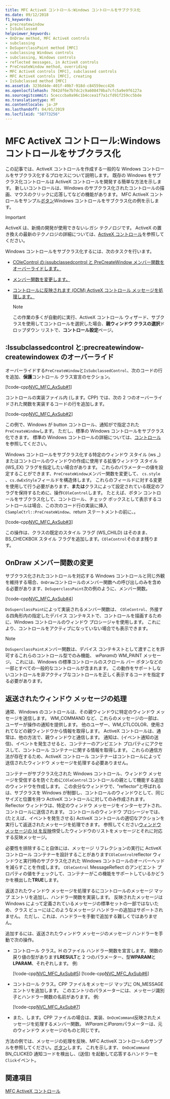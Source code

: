 ```yaml
---
title: MFC ActiveX コントロール:Windows コントロールをサブクラス化
ms.date: 09/12/2018
f1_keywords:
- precreatewindow
- IsSubclassed
helpviewer_keywords:
- OnDraw method, MFC ActiveX controls
- subclassing
- DoSuperclassPaint method [MFC]
- subclassing Windows controls
- subclassing, Windows controls
- reflected messages, in ActiveX controls
- PreCreateWindow method, overriding
- MFC ActiveX controls [MFC], subclassed controls
- MFC ActiveX controls [MFC], creating
- IsSubclassed method [MFC]
ms.assetid: 3236d4de-401f-49b7-918d-c84559ecc426
ms.openlocfilehash: 7042df6e7b7dc2c9a608470ba7cfc5a9e9f6127a
ms.sourcegitcommit: 5cecccba0a96c1b4ccea1f7a1cfd91f259cc5bde
ms.translationtype: MT
ms.contentlocale: ja-JP
ms.lasthandoff: 04/01/2019
ms.locfileid: "58773256"
---
```

# <a name="mfc-activex-controls-subclassing-a-windows-control"></a>MFC ActiveX コントロール:Windows コントロールをサブクラス化

この記事では、ActiveX コントロールを作成する一般的な Windows コントロールをサブクラス化するプロセスについて説明します。 既存の Windows をサブクラス化コントロールは ActiveX コントロールを開発する簡単な方法を示します。 新しいコントロールは、Windows のサブクラス化されたコントロールの描画、マウスのクリックに応答してなどの機能があります。 MFC ActiveX コントロールをサンプル[ボタン](../overview/visual-cpp-samples.md)Windows コントロールをサブクラス化の例を示します。

>[!IMPORTANT]
> ActiveX は、新規の開発が使用できないレガシ テクノロジです。 ActiveX の置き換えの最新のテクノロジの詳細については、[ActiveX コントロール](activex-controls.md)を参照してください。

Windows コントロールをサブクラス化するには、次のタスクを行います。

- [COleControl の:issubclassedcontrol と PreCreateWindow メンバー関数をオーバーライドします。](#_core_overriding_issubclassedcontrol_and_precreatewindow)

- [メンバー関数を変更します。](#_core_modifying_the_ondraw_member_function)

- [コントロールに反映されます (OCM) ActiveX コントロール メッセージを処理します。](#_core_handling_reflected_window_messages)

   > [!NOTE]
   > この作業の多くが自動的に実行、ActiveX コントロール ウィザード、サブクラスを使用してコントロールを選択した場合、**親ウィンドウ クラスの選択**ドロップダウン リストで、**コントロール設定**ページ。

##  <a name="_core_overriding_issubclassedcontrol_and_precreatewindow"></a> :Issubclassedcontrol と:precreatewindow-createwindowex のオーバーライド

オーバーライドする`PreCreateWindow`と`IsSubclassedControl`、次のコードの行を追加、**保護**コントロール クラス宣言のセクション。

[!code-cpp[NVC_MFC_AxSub#1](../mfc/codesnippet/cpp/mfc-activex-controls-subclassing-a-windows-control_1.h)]

コントロールの実装ファイル内 (します。CPP) では、次の 2 つのオーバーライドされた関数を実装するコードの行を追加します。

[!code-cpp[NVC_MFC_AxSub#2](../mfc/codesnippet/cpp/mfc-activex-controls-subclassing-a-windows-control_2.cpp)]

この例で、Windows が button コントロール、通知がで指定された`PreCreateWindow`します。 ただし、標準の Windows コントロールをサブクラス化できます。 標準の Windows コントロールの詳細については、[コントロール](../mfc/controls-mfc.md)を参照してください。

Windows コントロールをサブクラス化する特定のウィンドウ スタイル (ws _) またはコントロールのウィンドウの作成に使用する拡張ウィンドウ スタイル (WS_EX) フラグを指定したい場合があります。 これらのパラメーターの値を設定することができます、`PreCreateWindow`メンバー関数を変更して、 `cs.style` 、`cs.dwExStyle`フィールドを構造体します。 これらのフィールドに対する変更を使用して行う必要があります、**または**クラスによって設定されている既定のフラグを保持するために、操作`COleControl`します。 たとえば、ボタン コントロールをサブクラス化して、コントロール、チェック ボックスとして表示するコントロールは場合、この次のコード行の実装に挿入`CSampleCtrl::PreCreateWindow`、return ステートメントの前に、。

[!code-cpp[NVC_MFC_AxSub#3](../mfc/codesnippet/cpp/mfc-activex-controls-subclassing-a-windows-control_3.cpp)]

この操作は、クラスの既定のスタイル フラグ (WS_CHILD) はそのまま、BS_CHECKBOX スタイル フラグを追加します。`COleControl`そのまま残ります。

##  <a name="_core_modifying_the_ondraw_member_function"></a> OnDraw メンバー関数の変更

サブクラス化されたコントロールを対応する Windows コントロールと同じ外観を維持する場合、`OnDraw`コントロールのメンバー関数への呼び出しのみを含める必要があります、`DoSuperclassPaint`次の例のように、メンバー関数。

[!code-cpp[NVC_MFC_AxSub#4](../mfc/codesnippet/cpp/mfc-activex-controls-subclassing-a-windows-control_4.cpp)]

`DoSuperclassPaint`によって実装されるメンバー関数は、 `COleControl`、外接する四角形内の指定したデバイス コンテキストで、コントロールを描画するために、Windows コントロールのウィンドウ プロシージャを使用します。 これにより、コントロールをアクティブになっていない場合でも表示できます。

> [!NOTE]
>  `DoSuperclassPaint`メンバー関数は、デバイス コンテキストとして渡すことを許可するこれらのコントロール型でのみ機能、 *wParam*の WM_PAINT メッセージ。 これには、Windows の標準コントロールのスクロール バー ボタンなどの一部とすべての一般的なコントロールが含まれます。 この動作をサポートしないコントロールを非アクティブなコントロールを正しく表示するコードを指定する必要があります。

##  <a name="_core_handling_reflected_window_messages"></a> 返送されたウィンドウ メッセージの処理

通常、Windows のコントロールは、その親ウィンドウに特定のウィンドウ メッセージを送信します。 WM_COMMAND など、これらのメッセージの一部は、ユーザーが操作の通知を提供します。 他のユーザー、WM_CTLCOLOR、使用されてなどの親ウィンドウから情報を取得します。 ActiveX コントロールは、通常は、他の方法で、親ウィンドウと通信します。 通知は、(イベント通知の送信)、イベントを発生させると、コンテナーのアンビエント プロパティにアクセスして、コントロール コンテナーに関する情報を取得します。 これらの通信方法が存在するため、ActiveX コントロール コンテナーはコントロールによって送信されたウィンドウ メッセージを処理する必要ありません。

コンテナーがサブクラス化された Windows コントロール、ウィンドウ メッセージを受信するを防ぐために`COleControl`コントロールの親として機能する追加のウィンドウを作成します。 この余分なウィンドウで、"reflector"と呼ばれるは、サブクラスを Windows が制御し、コントロールのウィンドウとして、同じサイズと位置を持つ ActiveX コントロールに対してのみ作成されます。 Reflector ウィンドウは、特定のウィンドウ メッセージをインターセプトされ、コントロールに送信されます。 コントロールのウィンドウ プロシージャでは、(たとえば、イベントを発生させる) ActiveX コントロールの適切なアクションを実行して返送されたメッセージを処理できます。 参照してください[ウィンドウ メッセージの Id を反映](../mfc/reflected-window-message-ids.md)傍受したウィンドウのリストをメッセージとそれに対応する反映メッセージ。

必要性を排除すること自体には、メッセージ リフレクションの実行に ActiveX コントロール コンテナーを設計することがあります`COleControl`reflector ウィンドウと実行時のサブクラス化された Windows コントロールのオーバーヘッドを減らすことを作成します。 `COleControl` MessageReflect のアンビエント プロパティの値をチェックして、コンテナーがこの機能をサポートしているかどうかを検出した**TRUE**します。

返送されたウィンドウ メッセージを処理するにコントロールのメッセージ マップ エントリを追加し、ハンドラー関数を実装します。 反映されたメッセージは Windows によって定義されているメッセージの標準セットの一部ではないため、クラス ビューにはこのようなメッセージ ハンドラーの追加はサポートされません。 ただし、これは、ハンドラーを手動で追加する難しくではありません。

追加するには、返送されたウィンドウ メッセージのメッセージ ハンドラーを手動で次の操作。

- コントロール クラス。H のファイル ハンドラー関数を宣言します。 関数の戻り値の型があります**LRESULT**と 2 つのパラメーター、型**WPARAM**と**LPARAM**、それぞれします。 例:

   [!code-cpp[NVC_MFC_AxSub#5](../mfc/codesnippet/cpp/mfc-activex-controls-subclassing-a-windows-control_5.h)]
    [!code-cpp[NVC_MFC_AxSub#6](../mfc/codesnippet/cpp/mfc-activex-controls-subclassing-a-windows-control_6.h)]

- コントロール クラス。CPP ファイルをメッセージ マップに ON_MESSAGE エントリを追加します。 このエントリのパラメーターには、メッセージ識別子とハンドラー関数の名前があります。 例:

   [!code-cpp[NVC_MFC_AxSub#7](../mfc/codesnippet/cpp/mfc-activex-controls-subclassing-a-windows-control_7.cpp)]

- また、します。CPP ファイルの場合は、実装、`OnOcmCommand`反映されたメッセージを処理するメンバー関数。 *WParam*と*lParam*パラメーターは、元のウィンドウ メッセージのものと同じです。

方法の例では、メッセージの処理を反映、MFC ActiveX コントロールのサンプルを参照してください。[ボタン](../overview/visual-cpp-samples.md)します。 これを示します、 `OnOcmCommand` BN_CLICKED 通知コードを検出し、(送信) を起動して応答するハンドラーを`Click`イベント。

## <a name="see-also"></a>関連項目

[MFC ActiveX コントロール](../mfc/mfc-activex-controls.md)
